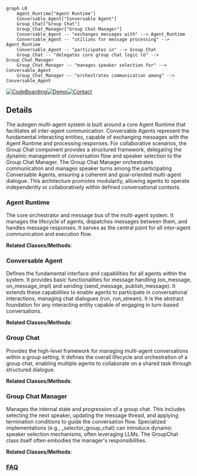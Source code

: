 ```mermaid
graph LR
    Agent_Runtime["Agent Runtime"]
    Conversable_Agent["Conversable Agent"]
    Group_Chat["Group Chat"]
    Group_Chat_Manager["Group Chat Manager"]
    Conversable_Agent -- "exchanges messages with" --> Agent_Runtime
    Conversable_Agent -- "utilizes for message processing" --> Agent_Runtime
    Conversable_Agent -- "participates in" --> Group_Chat
    Group_Chat -- "delegates core group chat logic to" --> Group_Chat_Manager
    Group_Chat_Manager -- "manages speaker selection for" --> Conversable_Agent
    Group_Chat_Manager -- "orchestrates communication among" --> Conversable_Agent
```

[![CodeBoarding](https://img.shields.io/badge/Generated%20by-CodeBoarding-9cf?style=flat-square)](https://github.com/CodeBoarding/GeneratedOnBoardings)[![Demo](https://img.shields.io/badge/Try%20our-Demo-blue?style=flat-square)](https://www.codeboarding.org/demo)[![Contact](https://img.shields.io/badge/Contact%20us%20-%20contact@codeboarding.org-lightgrey?style=flat-square)](mailto:contact@codeboarding.org)

## Details

The autogen multi-agent system is built around a core Agent Runtime that facilitates all inter-agent communication. Conversable Agents represent the fundamental interacting entities, capable of exchanging messages with the Agent Runtime and processing responses. For collaborative scenarios, the Group Chat component provides a structured framework, delegating the dynamic management of conversation flow and speaker selection to the Group Chat Manager. The Group Chat Manager orchestrates communication and manages speaker turns among the participating Conversable Agents, ensuring a coherent and goal-oriented multi-agent dialogue. This architecture promotes modularity, allowing agents to operate independently or collaboratively within defined conversational contexts.

### Agent Runtime
The core orchestrator and message bus of the multi-agent system. It manages the lifecycle of agents, dispatches messages between them, and handles message responses. It serves as the central point for all inter-agent communication and execution flow.


**Related Classes/Methods**:



### Conversable Agent
Defines the fundamental interface and capabilities for all agents within the system. It provides basic functionalities for message handling (on_message, on_message_impl) and sending (send_message, publish_message). It extends these capabilities to enable agents to participate in conversational interactions, managing chat dialogues (run, run_stream). It is the abstract foundation for any interacting entity capable of engaging in turn-based conversations.


**Related Classes/Methods**:



### Group Chat
Provides the high-level framework for managing multi-agent conversations within a group setting. It defines the overall lifecycle and orchestration of a group chat, enabling multiple agents to collaborate on a shared task through structured dialogue.


**Related Classes/Methods**:



### Group Chat Manager
Manages the internal state and progression of a group chat. This includes selecting the next speaker, updating the message thread, and applying termination conditions to guide the conversation flow. Specialized implementations (e.g., _selector_group_chat) can introduce dynamic speaker selection mechanisms, often leveraging LLMs. The GroupChat class itself often embodies the manager's responsibilities.


**Related Classes/Methods**:





### [FAQ](https://github.com/CodeBoarding/GeneratedOnBoardings/tree/main?tab=readme-ov-file#faq)